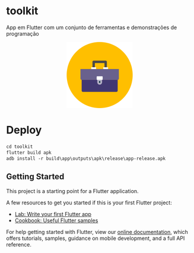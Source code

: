 # toolkit

App em Flutter com um conjunto de ferramentas e demonstrações de programação
<p align="center">
  <img src="https://github.com/fabiogia/Toolkit/blob/master/assets/icon/icon.png">
</p>

# Deploy
```
cd toolkit
flutter build apk
adb install -r build\app\outputs\apk\release\app-release.apk
```

## Getting Started

This project is a starting point for a Flutter application.

A few resources to get you started if this is your first Flutter project:

- [Lab: Write your first Flutter app](https://flutter.dev/docs/get-started/codelab)
- [Cookbook: Useful Flutter samples](https://flutter.dev/docs/cookbook)

For help getting started with Flutter, view our
[online documentation](https://flutter.dev/docs), which offers tutorials,
samples, guidance on mobile development, and a full API reference.

